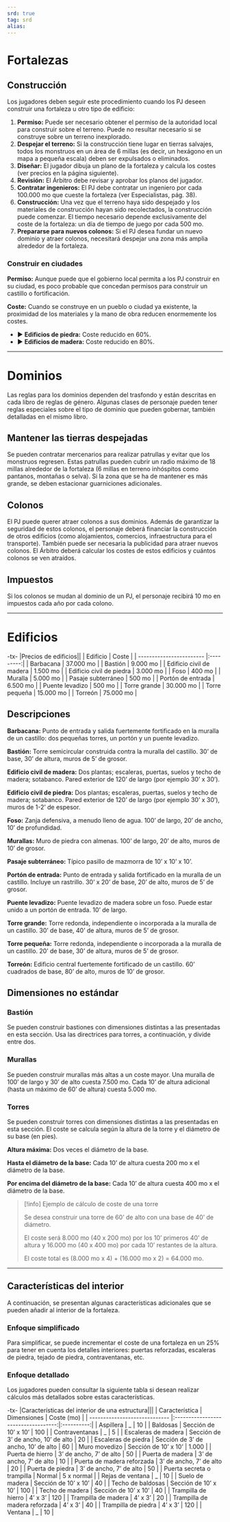```yaml
---
srd: true
tag: srd
alias: 
---
```

# Fortalezas
## Construcción

Los jugadores deben seguir este procedimiento cuando los PJ deseen construir una fortaleza u otro tipo de edificio: 

1.  **Permiso:** Puede ser necesario obtener el permiso de la autoridad local para construir sobre el terreno. Puede no resultar necesario si se construye sobre un terreno inexplorado. 
2.  **Despejar el terreno:** Si la construcción tiene lugar en tierras salvajes, todos los monstruos en un área de 6 millas (es decir, un hexágono en un mapa a pequeña escala) deben ser expulsados o eliminados. 
3.  **Diseñar:** El jugador dibuja un plano de la fortaleza y calcula los costes (ver precios en la página siguiente). 
4.  **Revisión:** El Árbitro debe revisar y aprobar los planos del jugador. 
5.  **Contratar ingenieros:** El PJ debe contratar un ingeniero por cada 100.000 mo que cueste la fortaleza (ver Especialistas, pág. 38). 
6.  **Construcción:** Una vez que el terreno haya sido despejado y los materiales de construcción hayan sido recolectados, la construcción puede comenzar. El tiempo necesario depende exclusivamente del coste de la fortaleza: un día de tiempo de juego por cada 500 mo. 
7.  **Prepararse para nuevos colonos:** Si el PJ desea fundar un nuevo dominio y atraer colonos, necesitará despejar una zona más amplia alrededor de la fortaleza.

### Construir en ciudades 

**Permiso:** Aunque puede que el gobierno local permita a los PJ construir en su ciudad, es poco probable que concedan permisos para construir un castillo o fortificación. 

**Coste:** Cuando se construye en un pueblo o ciudad ya existente, la proximidad de los materiales y la mano de obra reducen enormemente los costes. 

- ▶ **Edificios de piedra:** Coste reducido en 60%. 
- ▶ **Edificios de madera:** Coste reducido en 80%.

---
# Dominios

Las reglas para los dominios dependen del trasfondo y están descritas en cada libro de reglas de género. Algunas clases de personaje pueden tener reglas especiales sobre el tipo de dominio que pueden gobernar, también detalladas en el mismo libro.

## Mantener las tierras despejadas 

Se pueden contratar mercenarios para realizar patrullas y evitar que los monstruos regresen. Estas patrullas pueden cubrir un radio máximo de 18 millas alrededor de la fortaleza (6 millas en terreno inhóspitos como pantanos, montañas o selva). Si la zona que se ha de mantener es más grande, se deben estacionar guarniciones adicionales.

## Colonos 

El PJ puede querer atraer colonos a sus dominios. Además de garantizar la seguridad de estos colonos, el personaje deberá financiar la construcción de otros edificios (como alojamientos, comercios, infraestructura para el transporte). También puede ser necesaria la publicidad para atraer nuevos colonos. El Árbitro deberá calcular los costes de estos edificios y cuántos colonos se ven atraídos. 

## Impuestos 

Si los colonos se mudan al dominio de un PJ, el personaje recibirá 10 mo en impuestos cada año por cada colono.

---
# Edificios

-tx-
|Precios de edificios||
| Edificio                 |   Coste   |
| ------------------------ |:---------:|
| Barbacana                | 37.000 mo |
| Bastión                  | 9.000 mo  |
| Edificio civil de madera | 1.500 mo  |
| Edificio civil de piedra | 3.000 mo  |
| Foso                     |  400 mo   |
| Muralla                  | 5.000 mo  |
| Pasaje subterráneo       |  500 mo   |
| Portón de entrada        | 6.500 mo  |
| Puente levadizo          |  500 mo   |
| Torre grande             | 30.000 mo |
| Torre pequeña            | 15.000 mo |
| Torreón                  | 75.000 mo |

## Descripciones

**Barbacana:** Punto de entrada y salida fuertemente fortificado en la muralla de un castillo: dos pequeñas torres, un portón y un puente levadizo.

**Bastión:** Torre semicircular construida contra la muralla del castillo. 30’ de base, 30’ de altura, muros de 5’ de grosor.

**Edificio civil de madera:** Dos plantas; escaleras, puertas, suelos y techo de madera; sotabanco. Pared exterior de 120’ de largo (por ejemplo 30’ x 30’).

**Edificio civil de piedra:** Dos plantas; escaleras, puertas, suelos y techo de madera; sotabanco. Pared exterior de 120’ de largo (por ejemplo 30’ x 30’), muros de 1-2’ de espesor.

**Foso:** Zanja defensiva, a menudo lleno de agua. 100’ de largo, 20’ de ancho, 10’ de profundidad.

**Murallas:** Muro de piedra con almenas. 100’ de largo, 20’ de alto, muros de 10’ de grosor.

**Pasaje subterráneo:** Típico pasillo de mazmorra de 10’ x 10’ x 10’.

**Portón de entrada:** Punto de entrada y salida fortificado en la muralla de un castillo. Incluye un rastrillo. 30’ x 20’ de base, 20’ de alto, muros de 5’ de grosor.

**Puente levadizo:** Puente levadizo de madera sobre un foso. Puede estar unido a un portón de entrada. 10’ de largo.

**Torre grande:** Torre redonda, independiente o incorporada a la muralla de un castillo. 30’ de base, 40’ de altura, muros de 5’ de grosor.

**Torre pequeña:** Torre redonda, independiente o incorporada a la muralla de un castillo. 20’ de base, 30’ de altura, muros de 5’ de grosor.

**Torreón:** Edificio central fuertemente fortificado de un castillo. 60’ cuadrados de base, 80’ de alto, muros de 10’ de grosor.

## Dimensiones no estándar
### Bastión

Se pueden construir bastiones con dimensiones distintas a las presentadas en esta sección. Usa las directrices para torres, a continuación, y divide entre dos.

### Murallas

Se pueden construir murallas más altas a un coste mayor. Una muralla de 100’ de largo y 30’ de alto cuesta 7.500 mo. Cada 10’ de altura adicional (hasta un máximo de 60’ de altura) cuesta 5.000 mo.

### Torres

Se pueden construir torres con dimensiones distintas a las presentadas en esta sección. El coste se calcula según la altura de la torre y el diámetro de su base (en pies). 

**Altura máxima:** Dos veces el diámetro de la base. 

**Hasta el diámetro de la base:** Cada 10’ de altura cuesta 200 mo x el diámetro de la base. 

**Por encima del diámetro de la base:** Cada 10’ de altura cuesta 400 mo x el diámetro de la base.

> [!info] Ejemplo de cálculo de coste de una torre
> 
> Se desea construir una torre de 60’ de alto con una base de 40’ de diámetro.
> 
> El coste será 8.000 mo (40 x 200 mo) por los 10’ primeros 40’ de altura y 16.000 mo (40 x 400 mo) por cada 10’ restantes de la altura.
> 
> El coste total es (8.000 mo x 4) + (16.000 mo x 2) = 64.000 mo.

---
## Características del interior

A continuación, se presentan algunas características adicionales que se pueden añadir al interior de la fortaleza.

### Enfoque simplificado

Para simplificar, se puede incrementar el coste de una fortaleza en un 25% para tener en cuenta los detalles interiores: puertas reforzadas, escaleras de piedra, tejado de piedra, contraventanas, etc.

### Enfoque detallado

Los jugadores pueden consultar la siguiente tabla si desean realizar cálculos más detallados sobre estas características.

-tx-
|Características del interior de una estructura|||
| Característica                |             Dimensiones             | Coste (mo) |
| ----------------------------- |:-----------------------------------:|:----------:|
| Aspillera                     |                  _                  |     10     |
| Baldosas                      |        Sección de 10’ x 10’         |    100     |
| Contraventanas                |                  _                  |     5      |
| Escaleras de madera           | Sección de 3’ de ancho, 10’ de alto |     20     |
| Escaleras de piedra           | Sección de 3’ de ancho, 10’ de alto |     60     |
| Muro movedizo                 |        Sección de 10’ x 10’         |   1.000    |
| Puerta de hierro              |       3’ de ancho, 7’ de alto       |     50     |
| Puerta de madera              |       3’ de ancho, 7’ de alto       |     10     |
| Puerta de madera reforzada    |       3’ de ancho, 7’ de alto       |     20     |
| Puerta de piedra              |       3’ de ancho, 7’ de alto       |     50     |
| Puerta secreta o trampilla    |               Normal                | 5 x normal |
| Rejas de ventana              |                  _                  |     10     |
| Suelo de madera               |        Sección de 10’ x 10’         |     40     |
| Techo de baldosas             |        Sección de 10’ x 10’         |    100     |
| Techo de madera               |        Sección de 10’ x 10’         |     40     |
| Trampilla de hierro           |               4’ x 3’               |    120     |
| Trampilla de madera           |               4’ x 3’               |     20     |
| Trampilla de madera reforzada |               4’ x 3’               |     40     |
| Trampilla de piedra           |               4’ x 3’               |    120     |
| Ventana                       |                  _                  |     10     |